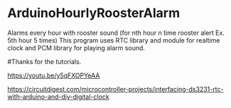 # ArduinoHourlyRoosterAlarm
Alarms every hour with rooster sound (for nth hour n time rooster alert Ex. 5th hour 5 times)
This program uses RTC library and module for realtime clock and PCM library for playing alarm sound.

#Thanks for the tutorials.
 
https://youtu.be/y5qFXOPYeAA

https://circuitdigest.com/microcontroller-projects/interfacing-ds3231-rtc-with-arduino-and-diy-digital-clock

